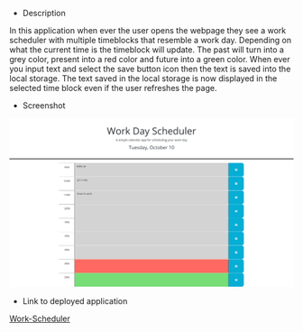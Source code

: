 * Description 
 
In this application when ever the user opens the webpage they see a work scheduler with multiple timeblocks that resemble a work day. Depending on what the current time is the timeblock will update. The past will turn into a grey color, present into a red color and future into a green color. When ever you input text and select the save button icon then the text is saved into the local storage. The text saved in the local storage is now displayed in the selected time block even if the user refreshes the page.

* Screenshot

![Screenshot](./Develop/Assets/images/workScheduleScreensshot.png)

* Link to deployed application 

[Work-Scheduler](https://tmysterz.github.io/work-Schedule-Attemp-Two/)